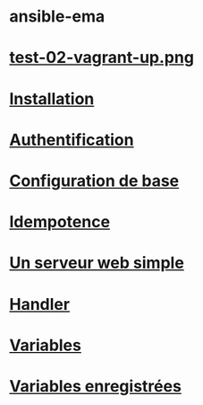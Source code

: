 # ansible-ema
# [test-02-vagrant-up.png](https://github.com/ErrorUnknow/ansible-ema/blob/main/test-02-vagrant-up.png)

# [Installation](https://github.com/ErrorUnknow/ansible-ema/blob/main/Installation.md)
# [Authentification](https://github.com/ErrorUnknow/ansible-ema/blob/main/Authentification.md)
# [Configuration de base](https://github.com/ErrorUnknow/ansible-ema/blob/main/Configuration%20de%20base.md)
# [Idempotence](https://github.com/ErrorUnknow/ansible-ema/blob/main/Idempotence.md)
# [Un serveur web simple](https://github.com/ErrorUnknow/ansible-ema/blob/main/Un%20serveur%20web%20simple.md)
# [Handler](https://github.com/ErrorUnknow/ansible-ema/blob/main/Handler.md)
# [Variables](https://github.com/ErrorUnknow/ansible-ema/blob/main/Variables.md)
# [Variables enregistrées](https://github.com/ErrorUnknow/ansible-ema/blob/main/Variables%20enregistr%C3%A9es.md)
